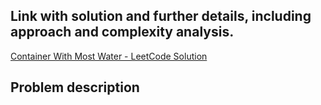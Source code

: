 ## Link with solution and further details, including approach and complexity analysis.
[Container With Most Water - LeetCode Solution](https://leetcode.com/problems/container-with-most-water/solutions/7113133/11-container-with-most-water-by-iklfk8wi-3kil)

## Problem description

